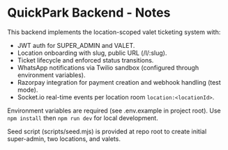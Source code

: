 # QuickPark Backend - Notes

This backend implements the location-scoped valet ticketing system with:
- JWT auth for SUPER_ADMIN and VALET.
- Location onboarding with slug, public URL (/l/:slug).
- Ticket lifecycle and enforced status transitions.
- WhatsApp notifications via Twilio sandbox (configured through environment variables).
- Razorpay integration for payment creation and webhook handling (test mode).
- Socket.io real-time events per location room `location:<locationId>`.

Environment variables are required (see .env.example in project root). Use `npm install` then `npm run dev` for local development.

Seed script (scripts/seed.mjs) is provided at repo root to create initial super-admin, two locations, and valets.